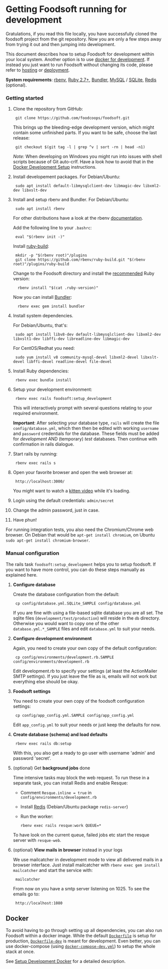 # Getting Foodsoft running for development

Gratulations, if you read this file locally, you have successfully cloned the
foodsoft project from the git repository. Now you are only a few steps away
from trying it out and then jumping into development.

This document describes how to setup Foodsoft for development within your local
system. Another option is to use [docker for development](SETUP_DEVELOPMENT_DOCKER.md).
If instead you just want to run Foodsoft without changing its code, please refer to
[hosting](https://foodcoops.github.io/foodsoft-hosting/) or
[deployment](https://github.com/foodcoops/foodsoft/wiki/Deployment-notes).

**System requirements**:
[rbenv](https://github.com/rbenv/rbenv),
[Ruby 2.7+](https://www.ruby-lang.org/en/downloads/),
[Bundler](http://bundler.io/),
[MySQL](http://mysql.com/) / [SQLite](http://sqlite.org/), 
[Redis](http://redis.io/) (optional).

### Getting started

1. Clone the repository from GitHub:

        git clone https://github.com/foodcoops/foodsoft.git

    This brings up the bleeding-edge development version, which might contain some unfinished parts.
    If you want to be safe, choose the last release:

        git checkout $(git tag -l | grep ^v | sort -rn | head -n1)

    *Note:* When developing on Windows you might run into issues with shell scripts because of Git auto-crlf.
    Have a look how to avoid that in the [Docker Development Setup](./SETUP_DEVELOPMENT_DOCKER.md#prerequisites-windows-only)
    instructions.

1. Install developement packages. For Debian/Ubuntu:

        sudo apt install default-libmysqlclient-dev libmagic-dev libxml2-dev libxslt-dev

1. Install and setup rbenv and Bundler. For Debian/Ubuntu:

        sudo apt install rbenv
     
    For other distributions have a look at the rbenv [documentation](https://github.com/rbenv/rbenv).

    Add the following line to your `.bashrc`:

        eval "$(rbenv init -)"

    Install [ruby-build](https://github.com/rbenv/ruby-build):

        mkdir -p "$(rbenv root)"/plugins
        git clone https://github.com/rbenv/ruby-build.git "$(rbenv root)"/plugins/ruby-build

    Change to the Foodsoft directory and install the [recommended](https://github.com/foodcoops/foodsoft/blob/master/.ruby-version)
    Ruby version:

         rbenv install "$(cat .ruby-version)"

    Now you can install [Bundler](https://bundler.io/):

         rbenv exec gem install bundler

1. Install system dependencies.

   For Debian/Ubuntu, that's:

        sudo apt install libv8-dev default-libmysqlclient-dev libxml2-dev libxslt1-dev libffi-dev libreadline-dev libmagic-dev

   For CentOS/Redhat you need:

        sudo yum install v8 community-mysql-devel libxml2-devel libxslt-devel libffi-devel readline-devel file-devel

1. Install Ruby dependencies:

        rbenv exec bundle install

1. Setup your development environment:

        rbenv exec rails foodsoft:setup_development

   This will interactively prompt with several questions relating to your
   required environment.

   **Important**: After selecting your database type, `rails` will create the file `config/database.yml`,
   which then then be edited with working `username` and `password` credentials for the database. These fields
   must be added for *development* AND (temporary) *test* databases. Then continue with confirmation in rails dialogue.

1. Start rails by running:

        rbenv exec rails s

1. Open your favorite browser and open the web browser at:

        http://localhost:3000/

   You might want to watch a [kitten video](https://www.youtube.com/watch?v=9Iq5yCoHp4o) while it's loading.

1. Login using the default credentials: `admin/secret`

1. Change the admin password, just in case.

1. Have phun!

For running integration tests, you also need the Chromium/Chrome web browser.
On Debian that would be `apt-get install chromium`, on Ubuntu
`sudo apt-get install chromium-browser`.

### Manual configuration

The rails task `foodsoft:setup_development` helps you to setup foodsoft.
If you want to have more control, you can do these steps manually as explained here.

1. **Configure database**

    Create the database configuration from the default:

        cp config/database.yml.SQLite_SAMPLE config/database.yml

    If you are fine with using a file-based sqlite database you are all set.
    The sqlite files (`development/test/production`) will reside in the `db` directory. Otherwise you would want to copy one
    of the other `database.yml.*_SAMPLE` files and edit `database.yml` to suit your needs.

1. **Configure development environment**

    Again, you need to create your own copy of the default configuration:

        cp config/environments/development.rb.SAMPLE config/environments/development.rb

    Edit development.rb to specify your settings (at least the ActionMailer SMTP settings). If you just leave the file as is,
    emails will not work but everything else should be okay.

1. **Foodsoft settings**

   You need to create your own copy of the foodsoft configuration settings:

        cp config/app_config.yml.SAMPLE config/app_config.yml

   Edit `app_config.yml` to suit your needs or just keep the defaults for now.

1. **Create database (schema) and load defaults**

        rbenv exec rails db:setup

   With this, you also get a ready to go user with username 'admin' and password 'secret'.

1. (optional) Get **background jobs** done

   Time intensive tasks may block the web request. To run these in a separate task, you can install Redis and enable Resque:

   * Comment `Resque.inline = true` in `config/environments/development.rb`
   * Install [Redis](http://redis.io/) (Debian/Ubuntu package `redis-server`)
   * Run the worker:

       ```
       rbenv exec rails resque:work QUEUE=*
       ```

   To have look on the current queue, failed jobs etc start the resque server with
   `resque-web`.

1. (optional) **View mails in browser** instead in your logs

   We use mailcatcher in development mode to view all delivered mails in a
   browser interface.  Just install mailcatcher with `rbenv exec gem install mailcatcher`
   and start the service with:

        mailcatcher

   From now on you have a smtp server listening on 1025. To see the emails go to:

        http://localhost:1080


## Docker

To avoid having to go through setting up all dependencies, you can also run Foodsoft
within a docker image. While the default [`Dockerfile`](../Dockerfile) is setup for production,
[`Dockerfile-dev`](../Dockerfile-dev) is meant for development. Even better, you can
use docker-compose (using [`docker-compose-dev.yml`](../docker-compose-dev.yml)) to
setup the whole stack at once.

See [Setup Development Docker](./SETUP_DEVELOPMENT_DOCKER.md) for a detailed description.
